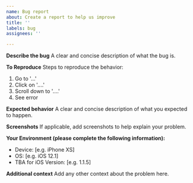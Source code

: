```yaml
---
name: Bug report
about: Create a report to help us improve
title: ''
labels: bug
assignees: ''

---
```


**Describe the bug**
A clear and concise description of what the bug is.

**To Reproduce**
Steps to reproduce the behavior:
1. Go to '...'
2. Click on '....'
3. Scroll down to '....'
4. See error

**Expected behavior**
A clear and concise description of what you expected to happen.

**Screenshots**
If applicable, add screenshots to help explain your problem.

**Your Environment (please complete the following information):**
 - Device: [e.g. iPhone XS]
 - OS: [e.g. iOS 12.1]
 - TBA for iOS Version: [e.g. 1.1.5]

**Additional context**
Add any other context about the problem here.
